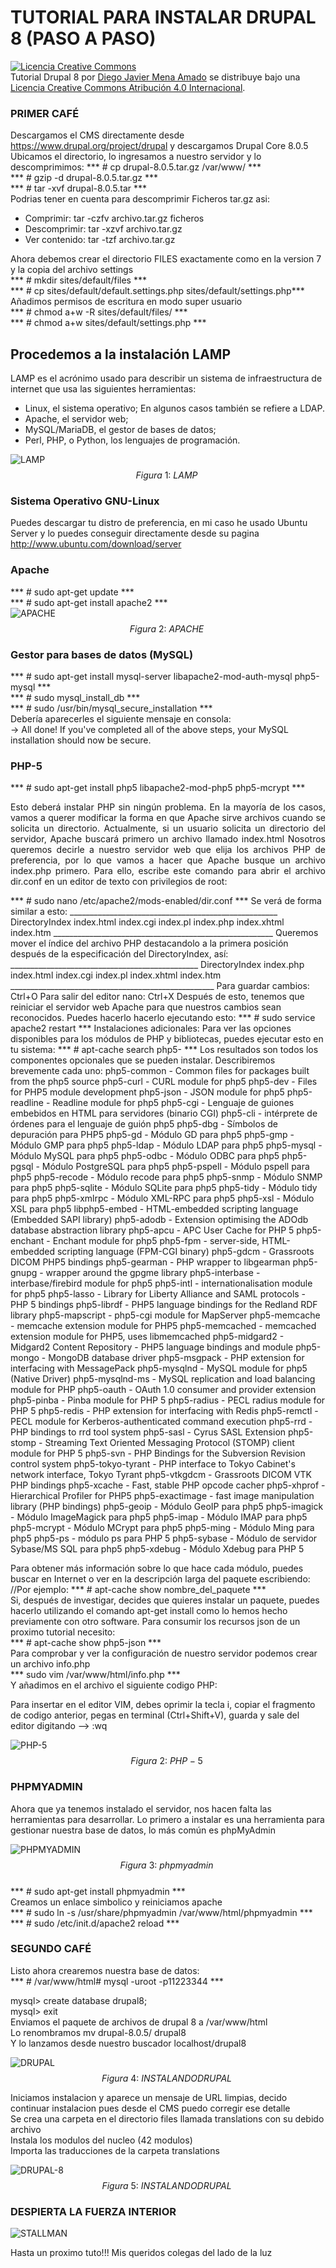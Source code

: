
# TUTORIAL PARA INSTALAR DRUPAL 8 (PASO A PASO)

<a rel="license" href="http://creativecommons.org/licenses/by/4.0/"><img alt="Licencia Creative Commons" style="border-width:0" src="https://i.creativecommons.org/l/by/4.0/80x15.png" /></a><br /><span xmlns:dct="http://purl.org/dc/terms/" property="dct:title">Tutorial Drupal 8</span> por <a xmlns:cc="http://creativecommons.org/ns#" href="http://glud.org/" property="cc:attributionName" rel="cc:attributionURL">Diego Javier Mena Amado</a> se distribuye bajo una <a rel="license" href="http://creativecommons.org/licenses/by/4.0/">Licencia Creative Commons Atribución 4.0 Internacional</a>.

### PRIMER CAFÉ
Descargamos el CMS directamente desde https://www.drupal.org/project/drupal y descargamos Drupal Core 8.0.5
Ubicamos el directorio, lo ingresamos a nuestro servidor y lo descomprimimos:
*** # cp drupal-8.0.5.tar.gz /var/www/ ***  
*** # gzip -d drupal-8.0.5.tar.gz ***  
*** # tar -xvf drupal-8.0.5.tar ***  
Podrias tener en cuenta para descomprimir Ficheros tar.gz asi:  

* Comprimir: tar -czfv archivo.tar.gz ficheros  
* Descomprimir: tar -xzvf archivo.tar.gz  
* Ver contenido: tar -tzf archivo.tar.gz  

Ahora debemos crear el directorio FILES exactamente como en la version 7 y la copia del archivo settings  
*** # mkdir sites/default/files ***  
*** # cp sites/default/default.settings.php sites/default/settings.php***   
Añadimos permisos de escritura en modo super usuario  
*** # chmod a+w -R sites/default/files/ ***  
*** # chmod a+w  sites/default/settings.php ***  
## Procedemos a la instalación LAMP  

LAMP es el acrónimo usado para describir un sistema de infraestructura de internet que usa las siguientes herramientas:  

* Linux, el sistema operativo; En algunos casos también se refiere a LDAP.  
* Apache, el servidor web;  
* MySQL/MariaDB, el gestor de bases de datos;  
* Perl, PHP, o Python, los lenguajes de programación.  

![LAMP](https://upload.wikimedia.org/wikipedia/commons/thumb/8/82/LAMP_software_bundle.svg/1024px-LAMP_software_bundle.svg.png "lamp")
$$Figura \ 1: \ LAMP \ $$

### Sistema Operativo GNU-Linux  

Puedes descargar tu distro de preferencia, en mi caso he usado Ubuntu Server y lo puedes conseguir directamente desde su pagina http://www.ubuntu.com/download/server  

### Apache  
*** # sudo apt-get update ***  
*** # sudo apt-get install apache2 ***  
![APACHE](http://i66.tinypic.com/23vci89.png "apache")  
$$Figura \ 2: \ APACHE \ $$  

### Gestor para bases de datos (MySQL)  
*** # sudo apt-get install mysql-server libapache2-mod-auth-mysql php5-mysql ***  
*** # sudo mysql_install_db ***      
*** # sudo /usr/bin/mysql_secure_installation ***  
Debería aparecerles el siguiente mensaje en consola:    
-> All done!  If you've completed all of the above steps, your MySQL installation should now be secure.  

### PHP-5  
*** # sudo apt-get install php5 libapache2-mod-php5 php5-mcrypt ***  
<p style="text-align: justify;">Esto deberá instalar PHP sin ningún problema. En la mayoría de los casos, vamos a querer modificar la forma en que Apache sirve archivos cuando se solicita un directorio.  Actualmente, si un usuario solicita un directorio del servidor, Apache buscará primero un archivo llamado index.html  
Nosotros queremos decirle a nuestro servidor web que elija los archivos PHP de preferencia, por lo que vamos a hacer que Apache busque un archivo index.php primero.  
Para ello, escribe este comando para abrir el archivo dir.conf en un editor de texto con privilegios de root:</p>  
*** # sudo nano /etc/apache2/mods-enabled/dir.conf ***  
Se verá de forma similar a esto:  
____________________________________________________  
<IfModule mod_dir.c>  
    DirectoryIndex index.html index.cgi index.pl index.php index.xhtml index.htm  
</IfModule>  
_______________________________________________________  
Queremos mover el índice del archivo PHP destacandolo a la primera posición después de la especificación del DirectoryIndex, así:  
_______________________________________________  
<IfModule mod_dir.c>  
    DirectoryIndex index.php index.html index.cgi index.pl index.xhtml index.htm  
</IfModule>  
___________________________________________________  
Para guardar cambios: Ctrl+O    
Para salir del editor nano: Ctrl+X    
Después de esto, tenemos que reiniciar el servidor web Apache para que nuestros cambios sean reconocidos.   
Puedes hacerlo hacerlo ejecutando esto:  
*** # sudo service apache2 restart ***  
Instalaciones adicionales: Para ver las opciones disponibles para los módulos de PHP y bibliotecas, puedes ejecutar esto en tu sistema:  
*** # apt-cache search php5- ***  
Los resultados son todos los componentes opcionales que se pueden instalar. Describiremos brevemente cada uno:  
php5-common - Common files for packages built from the php5 source  
php5-curl - CURL module for php5  
php5-dev - Files for PHP5 module development  
php5-json - JSON module for php5  
php5-readline - Readline module for php5  
php5-cgi - Lenguaje de guiones embebidos en HTML para servidores (binario CGI)  
php5-cli - intérprete de órdenes para el lenguaje de guión php5  
php5-dbg - Símbolos de depuración para PHP5  
php5-gd - Módulo GD para php5    
php5-gmp - Módulo GMP para php5     
php5-ldap - Módulo LDAP para php5  
php5-mysql - Módulo MySQL para php5  
php5-odbc - Módulo ODBC para php5  
php5-pgsql - Módulo PostgreSQL para php5  
php5-pspell - Módulo pspell para php5  
php5-recode - Módulo recode para php5  
php5-snmp - Módulo SNMP para php5  
php5-sqlite - Módulo SQLite para php5  
php5-tidy - Módulo tidy para php5  
php5-xmlrpc - Módulo XML-RPC para php5  
php5-xsl - Módulo XSL para php5  
libphp5-embed - HTML-embedded scripting language (Embedded SAPI library)  
php5-adodb - Extension optimising the ADOdb database abstraction library  
php5-apcu - APC User Cache for PHP 5  
php5-enchant - Enchant module for php5  
php5-fpm - server-side, HTML-embedded scripting language (FPM-CGI binary)  
php5-gdcm - Grassroots DICOM PHP5 bindings  
php5-gearman - PHP wrapper to libgearman  
php5-gnupg - wrapper around the gpgme library  
php5-interbase - interbase/firebird module for php5  
php5-intl - internationalisation module for php5  
php5-lasso - Library for Liberty Alliance and SAML protocols - PHP 5 bindings  
php5-librdf - PHP5 language bindings for the Redland RDF library  
php5-mapscript - php5-cgi module for MapServer  
php5-memcache - memcache extension module for PHP5  
php5-memcached - memcached extension module for PHP5, uses libmemcached  
php5-midgard2 - Midgard2 Content Repository - PHP5 language bindings and module  
php5-mongo - MongoDB database driver  
php5-msgpack - PHP extension for interfacing with MessagePack  
php5-mysqlnd - MySQL module for php5 (Native Driver)  
php5-mysqlnd-ms - MySQL replication and load balancing module for PHP  
php5-oauth - OAuth 1.0 consumer and provider extension  
php5-pinba - Pinba module for PHP 5  
php5-radius - PECL radius module for PHP 5  
php5-redis - PHP extension for interfacing with Redis  
php5-remctl - PECL module for Kerberos-authenticated command execution  
php5-rrd - PHP bindings to rrd tool system  
php5-sasl - Cyrus SASL Extension  
php5-stomp - Streaming Text Oriented Messaging Protocol (STOMP) client module for PHP 5  
php5-svn - PHP Bindings for the Subversion Revision control system  
php5-tokyo-tyrant - PHP interface to Tokyo Cabinet's network interface, Tokyo Tyrant  
php5-vtkgdcm - Grassroots DICOM VTK PHP bindings  
php5-xcache - Fast, stable PHP opcode cacher  
php5-xhprof - Hierarchical Profiler for PHP5  
php5-exactimage - fast image manipulation library (PHP bindings)  
php5-geoip - Módulo GeoIP para php5  
php5-imagick - Módulo ImageMagick para php5  
php5-imap - Módulo IMAP para php5  
php5-mcrypt - Módulo MCrypt para php5  
php5-ming - Módulo Ming para php5  
php5-ps - módulo ps para PHP 5  
php5-sybase - Módulo de servidor Sybase/MS SQL para php5  
php5-xdebug - Módulo Xdebug para PHP 5  

Para obtener más información sobre lo que hace cada módulo, puedes buscar en Internet o ver en la descripción larga del paquete escribiendo:  
//Por ejemplo: *** # apt-cache show nombre_del_paquete  ***  
Si, después de investigar, decides que quieres instalar un paquete, puedes hacerlo utilizando el comando apt-get install como lo hemos hecho previamente con otro software. Para consumir los recursos json de un proximo tutorial necesito:  
*** # apt-cache show php5-json ***  
Para comprobar y ver la configuración de nuestro servidor podemos crear un archivo info.php  
*** sudo vim /var/www/html/info.php ***  
Y añadimos en el archivo el siguiente codigo PHP:  
<?php  
phpinfo();  
?>  
Para insertar en el editor VIM, debes oprimir la tecla i, copiar el fragmento de codigo anterior, pegas en terminal (Ctrl+Shift+V), guarda y sale del editor digitando --> :wq  

![PHP-5](http://i64.tinypic.com/250s4g2.png "php-5")  
$$Figura \ 2: \ PHP-5 \ $$  

### PHPMYADMIN  

Ahora que ya tenemos instalado el servidor, nos hacen falta las herramientas para desarrollar. Lo primero a instalar es una herramienta para gestionar nuestra base de datos, lo más común es phpMyAdmin  

![PHPMYADMIN](http://i63.tinypic.com/2mmahle.png "phpMyAdmin")  
$$Figura \ 3: \ phpmyadmin \ $$  
*** # sudo apt-get install phpmyadmin ***  
Creamos un enlace simbolico y reiniciamos apache  
*** # sudo ln -s /usr/share/phpmyadmin /var/www/html/phpmyadmin ***  
*** # sudo /etc/init.d/apache2 reload ***  
### SEGUNDO CAFÉ   

Listo ahora crearemos nuestra base de datos:  
*** # /var/www/html# mysql -uroot -p11223344 ***  

mysql> create database drupal8;  
mysql> exit  
Enviamos el paquete de archivos de drupal 8 a /var/www/html    
Lo renombramos  mv drupal-8.0.5/ drupal8    
Y lo lanzamos desde nuestro buscador localhost/drupal8   

![DRUPAL](http://i63.tinypic.com/2vx21bn.png "drupal")  
$$Figura \ 4: \ INSTALANDO DRUPAL \ $$  

Iniciamos instalacion y aparece un mensaje de URL limpias, decido continuar instalacion pues desde el CMS puedo corregir ese detalle  
Se crea una carpeta en el directorio files llamada translations con su debido archivo  
Instala los modulos del nucleo (42 modulos)  
Importa las traducciones de la carpeta translations  

![DRUPAL-8](http://i68.tinypic.com/2lcl37p.png "drupal-8")
$$Figura \ 5: \ INSTALANDO DRUPAL \ $$

### DESPIERTA LA FUERZA INTERIOR
![STALLMAN](http://k44.kn3.net/taringa/3/9/7/1/2/8/5/chapitalmala/3E1.jpg?9578 "Stallman")

Hasta un proximo tuto!!! Mis queridos colegas del lado de la luz
